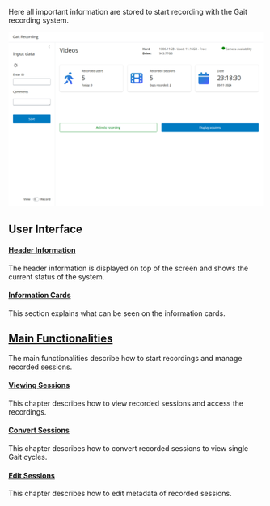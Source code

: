Here all important information are stored to start recording with the Gait recording system.

![main_screen.png](assets/main_screen.png)

## User Interface
#### [Header Information](instructions/header.md)
The header information is displayed on top of the screen and shows the current status of the system.

#### [Information Cards](instructions/info_cards.md)
This section explains what can be seen on the information cards.

## [Main Functionalities](instructions/main_functionalities)
The main functionalities describe how to start recordings and manage recorded sessions.

#### [Viewing Sessions](instructions/main_functionalities/view_session.md)
This chapter describes how to view recorded sessions and access the recordings.

#### [Convert Sessions](instructions/main_functionalities/convert_session.md)
This chapter describes how to convert recorded sessions to view single Gait cycles.

#### [Edit Sessions](instructions/main_functionalities/edit_session.md)
This chapter describes how to edit metadata of recorded sessions.